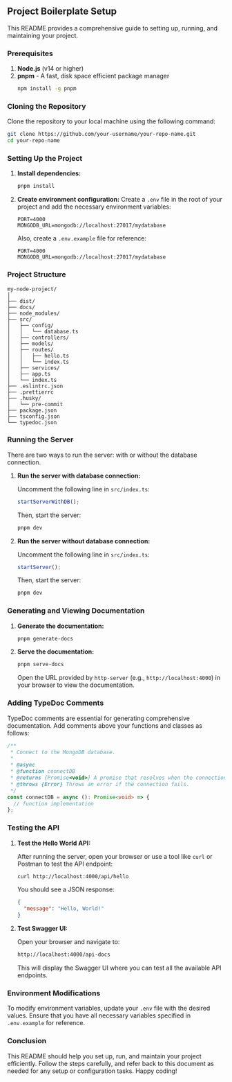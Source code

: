 ## Project Boilerplate Setup

This README provides a comprehensive guide to setting up, running, and maintaining your project.

### Prerequisites

1. **Node.js** (v14 or higher)
2. **pnpm** - A fast, disk space efficient package manager
   ```sh
   npm install -g pnpm
   ```

### Cloning the Repository

Clone the repository to your local machine using the following command:

```sh
git clone https://github.com/your-username/your-repo-name.git
cd your-repo-name
```

### Setting Up the Project

1. **Install dependencies:**
   ```sh
   pnpm install
   ```

2. **Create environment configuration:**
   Create a `.env` file in the root of your project and add the necessary environment variables:

   ```env
   PORT=4000
   MONGODB_URL=mongodb://localhost:27017/mydatabase
   ```

   Also, create a `.env.example` file for reference:

   ```env
   PORT=4000
   MONGODB_URL=mongodb://localhost:27017/mydatabase
   ```

### Project Structure

```
my-node-project/
│
├── dist/
├── docs/
├── node_modules/
├── src/
│   ├── config/
│   │   └── database.ts
│   ├── controllers/
│   ├── models/
│   ├── routes/
│   │   ├── hello.ts
│   │   └── index.ts
│   ├── services/
│   ├── app.ts
│   └── index.ts
├── .eslintrc.json
├── .prettierrc
├── .husky/
│   └── pre-commit
├── package.json
├── tsconfig.json
└── typedoc.json
```

### Running the Server

There are two ways to run the server: with or without the database connection.

1. **Run the server with database connection:**

   Uncomment the following line in `src/index.ts`:

   ```typescript
   startServerWithDB();
   ```

   Then, start the server:

   ```sh
   pnpm dev
   ```

2. **Run the server without database connection:**

   Uncomment the following line in `src/index.ts`:

   ```typescript
   startServer();
   ```

   Then, start the server:

   ```sh
   pnpm dev
   ```

### Generating and Viewing Documentation

1. **Generate the documentation:**

   ```sh
   pnpm generate-docs
   ```

2. **Serve the documentation:**

   ```sh
   pnpm serve-docs
   ```

   Open the URL provided by `http-server` (e.g., `http://localhost:4000`) in your browser to view the documentation.

### Adding TypeDoc Comments

TypeDoc comments are essential for generating comprehensive documentation. Add comments above your functions and classes as follows:

```typescript
/**
 * Connect to the MongoDB database.
 * 
 * @async
 * @function connectDB
 * @returns {Promise<void>} A promise that resolves when the connection is established.
 * @throws {Error} Throws an error if the connection fails.
 */
const connectDB = async (): Promise<void> => {
  // function implementation
};
```

### Testing the API

1. **Test the Hello World API:**

   After running the server, open your browser or use a tool like `curl` or Postman to test the API endpoint:

   ```sh
   curl http://localhost:4000/api/hello
   ```

   You should see a JSON response:

   ```json
   {
     "message": "Hello, World!"
   }
   ```

2. **Test Swagger UI:**

   Open your browser and navigate to:

   ```sh
   http://localhost:4000/api-docs
   ```

   This will display the Swagger UI where you can test all the available API endpoints.

### Environment Modifications

To modify environment variables, update your `.env` file with the desired values. Ensure that you have all necessary variables specified in `.env.example` for reference.

### Conclusion

This README should help you set up, run, and maintain your project efficiently. Follow the steps carefully, and refer back to this document as needed for any setup or configuration tasks. Happy coding!